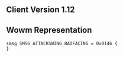 ## Client Version 1.12

## Wowm Representation
```rust,ignore
smsg SMSG_ATTACKSWING_BADFACING = 0x0146 {
}

```
